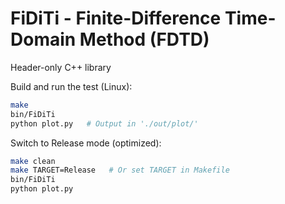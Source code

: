 
<h1>FiDiTi - Finite-Difference Time-Domain Method (FDTD)</h1>

Header-only C++ library


Build and run the test (Linux):
```bash
make
bin/FiDiTi
python plot.py   # Output in './out/plot/'
```

Switch to Release mode (optimized):
```bash
make clean
make TARGET=Release   # Or set TARGET in Makefile
bin/FiDiTi
python plot.py
```
